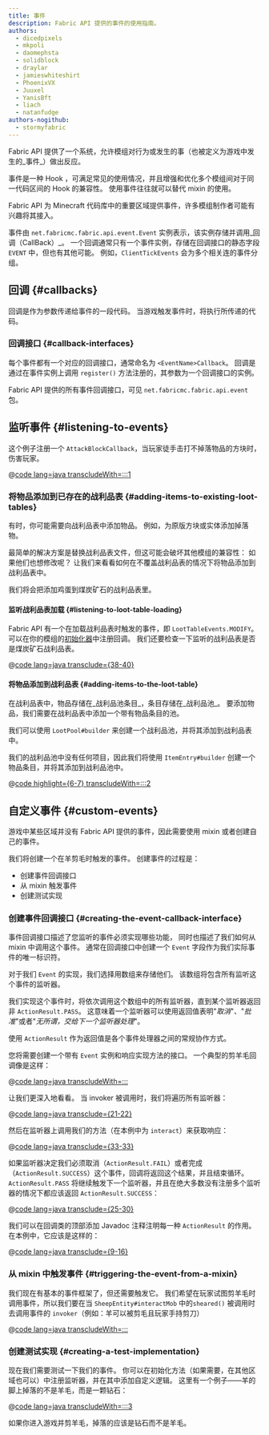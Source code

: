 ```yaml
---
title: 事件
description: Fabric API 提供的事件的使用指南。
authors:
  - dicedpixels
  - mkpoli
  - daomephsta
  - solidblock
  - draylar
  - jamieswhiteshirt
  - PhoenixVX
  - Juuxel
  - YanisBft
  - liach
  - natanfudge
authors-nogithub:
  - stormyfabric
---
```


Fabric API 提供了一个系统，允许模组对行为或发生的事（也被定义为游戏中发生的_事件_）做出反应。

事件是一种 Hook ，可满足常见的使用情况，并且增强和优化多个模组间对于同一代码区间的 Hook 的兼容性。 使用事件往往就可以替代 mixin 的使用。

Fabric API 为 Minecraft 代码库中的重要区域提供事件，许多模组制作者可能有兴趣将其接入。

事件由 `net.fabricmc.fabric.api.event.Event` 实例表示，该实例存储并调用_回调（CallBack）_。 一个回调通常只有一个事件实例，存储在回调接口的静态字段 `EVENT` 中，但也有其他可能。 例如，`ClientTickEvents` 会为多个相关连的事件分组。

## 回调 {#callbacks}

回调是作为参数传递给事件的一段代码。 当游戏触发事件时，将执行所传递的代码。

### 回调接口 {#callback-interfaces}

每个事件都有一个对应的回调接口，通常命名为 `<EventName>Callback`。 回调是通过在事件实例上调用 `register()` 方法注册的，其参数为一个回调接口的实例。

Fabric API 提供的所有事件回调接口，可见 `net.fabricmc.fabric.api.event` 包。

## 监听事件 {#listening-to-events}

这个例子注册一个 `AttackBlockCallback`，当玩家徒手击打不掉落物品的方块时，伤害玩家。

@[code lang=java transcludeWith=:::1](@/reference/1.21.1/src/main/java/com/example/docs/event/ExampleModEvents.java)

### 将物品添加到已存在的战利品表 {#adding-items-to-existing-loot-tables}

有时，你可能需要向战利品表中添加物品。 例如，为原版方块或实体添加掉落物。

最简单的解决方案是替换战利品表文件，但这可能会破坏其他模组的兼容性： 如果他们也想修改呢？ 让我们来看看如何在不覆盖战利品表的情况下将物品添加到战利品表中。

我们将会把添加鸡蛋到煤炭矿石的战利品表里。

#### 监听战利品表加载 {#listening-to-loot-table-loading}

Fabric API 有一个在加载战利品表时触发的事件，即 `LootTableEvents.MODIFY`。 可以在你的模组的[初始化器](./getting-started/project-structure#entrypoints)中注册回调。 我们还要检查一下监听的战利品表是否是煤炭矿石战利品表。

@[code lang=java transclude={38-40}](@/reference/1.21.1/src/main/java/com/example/docs/event/ExampleModEvents.java)

#### 将物品添加到战利品表 {#adding-items-to-the-loot-table}

在战利品表中，物品存储在_战利品池条目_，条目存储在_战利品池_。 要添加物品，我们需要在战利品表中添加一个带有物品条目的池。

我们可以使用 `LootPool#builder` 来创建一个战利品池，并将其添加到战利品表中。

我们的战利品池中没有任何项目，因此我们将使用 `ItemEntry#builder` 创建一个物品条目，并将其添加到战利品池中。

@[code highlight={6-7} transcludeWith=:::2](@/reference/1.21.1/src/main/java/com/example/docs/event/ExampleModEvents.java)

## 自定义事件 {#custom-events}

游戏中某些区域并没有 Fabric API 提供的事件，因此需要使用 mixin 或者创建自己的事件。

我们将创建一个在羊剪毛时触发的事件。 创建事件的过程是：

- 创建事件回调接口
- 从 mixin 触发事件
- 创建测试实现

### 创建事件回调接口 {#creating-the-event-callback-interface}

事件回调接口描述了您监听的事件必须实现哪些功能， 同时也描述了我们如何从 mixin 中调用这个事件。 通常在回调接口中创建一个 `Event` 字段作为我们实际事件的唯一标识符。

对于我们 `Event` 的实现，我们选择用数组来存储他们。 该数组将包含所有监听这个事件的监听器。

我们实现这个事件时，将依次调用这个数组中的所有监听器，直到某个监听器返回非 `ActionResult.PASS`。 这意味着一个监听器可以使用返回值表明"_取消_"、"_批准_"或者"_无所谓，交给下一个监听器处理_"。

使用 `ActionResult` 作为返回值是各个事件处理器之间的常规协作方式。

您将需要创建一个带有 `Event` 实例和响应实现方法的接口。 一个典型的剪羊毛回调像是这样：

@[code lang=java transcludeWith=:::](@/reference/1.21.1/src/main/java/com/example/docs/event/SheepShearCallback.java)

让我们更深入地看看。 当 invoker 被调用时，我们将遍历所有监听器：

@[code lang=java transclude={21-22}](@/reference/1.21.1/src/main/java/com/example/docs/event/SheepShearCallback.java)

然后在监听器上调用我们的方法（在本例中为 `interact`）来获取响应：

@[code lang=java transclude={33-33}](@/reference/1.21.1/src/main/java/com/example/docs/event/SheepShearCallback.java)

如果监听器决定我们必须取消（`ActionResult.FAIL`）或者完成（`ActionResult.SUCCESS`）这个事件，回调将返回这个结果，并且结束循环。 `ActionResult.PASS` 将继续触发下一个监听器，并且在绝大多数没有注册多个监听器的情况下都应该返回 `ActionResult.SUCCESS`：

@[code lang=java transclude={25-30}](@/reference/1.21.1/src/main/java/com/example/docs/event/SheepShearCallback.java)

我们可以在回调类的顶部添加 Javadoc 注释注明每一种 `ActionResult` 的作用。 在本例中，它应该是这样的：

@[code lang=java transclude={9-16}](@/reference/1.21.1/src/main/java/com/example/docs/event/SheepShearCallback.java)

### 从 mixin 中触发事件 {#triggering-the-event-from-a-mixin}

我们现在有基本的事件框架了，但还需要触发它。 我们希望在玩家试图剪羊毛时调用事件，所以我们要在当 `SheepEntity#interactMob` 中的`sheared()` 被调用时去调用事件的 `invoker`（例如：羊可以被剪毛且玩家手持剪刀）

@[code lang=java transcludeWith=:::](@/reference/1.21.1/src/main/java/com/example/docs/mixin/event/SheepEntityMixin.java)

### 创建测试实现 {#creating-a-test-implementation}

现在我们需要测试一下我们的事件。 你可以在初始化方法（如果需要，在其他区域也可以）中注册监听器，并在其中添加自定义逻辑。 这里有一个例子——羊的脚上掉落的不是羊毛，而是一颗钻石：

@[code lang=java transcludeWith=:::3](@/reference/1.21.1/src/main/java/com/example/docs/event/ExampleModEvents.java)

如果你进入游戏并剪羊毛，掉落的应该是钻石而不是羊毛。
